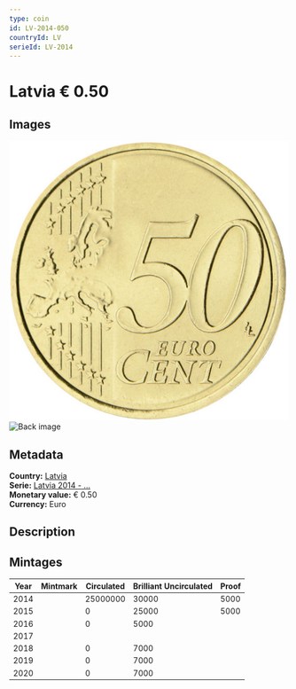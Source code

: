 ```yaml
---
type: coin
id: LV-2014-050
countryId: LV
serieId: LV-2014
---
```


# Latvia € 0.50

## Images

![Front image](../../../img/common-2007-050.png) ![Back image](img/latvia-2014-050.png)

## Metadata

**Country:** [Latvia](../index.md)\
**Serie:** [Latvia 2014 - ...](index.md)\
**Monetary value:** € 0.50\
**Currency:** Euro

## Description


## Mintages

| Year | Mintmark | Circulated | Brilliant Uncirculated | Proof |
| ---- | -------- | ---------- | ---------------------- | ----- |
| 2014 |  | 25000000| 30000 | 5000 |
| 2015 |  | 0| 25000 | 5000 |
| 2016 |  | 0| 5000 |  |
| 2017 |  | |  |  |
| 2018 |  | 0| 7000 |  |
| 2019 |  | 0| 7000 |  |
| 2020 |  | 0| 7000 |  |
